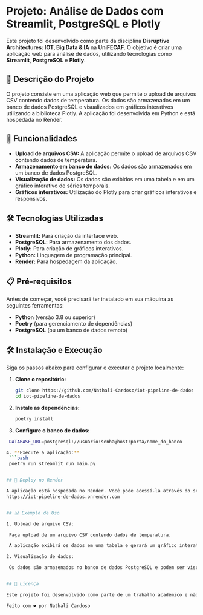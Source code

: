 # Projeto: Análise de Dados com Streamlit, PostgreSQL e Plotly

Este projeto foi desenvolvido como parte da disciplina **Disruptive Architectures: IOT, Big Data & IA** na **UniFECAF**. O objetivo é criar uma aplicação web para análise de dados, utilizando tecnologias como **Streamlit**, **PostgreSQL** e **Plotly**.

## 📝 Descrição do Projeto

O projeto consiste em uma aplicação web que permite o upload de arquivos CSV contendo dados de temperatura. Os dados são armazenados em um banco de dados PostgreSQL e visualizados em gráficos interativos utilizando a biblioteca Plotly. A aplicação foi desenvolvida em Python e está hospedada no Render.

## 🚀 Funcionalidades

- **Upload de arquivos CSV:** A aplicação permite o upload de arquivos CSV contendo dados de temperatura.
- **Armazenamento em banco de dados:** Os dados são armazenados em um banco de dados PostgreSQL.
- **Visualização de dados:** Os dados são exibidos em uma tabela e em um gráfico interativo de séries temporais.
- **Gráficos interativos:** Utilização do Plotly para criar gráficos interativos e responsivos.

## 🛠️ Tecnologias Utilizadas

- **Streamlit:** Para criação da interface web.
- **PostgreSQL:** Para armazenamento dos dados.
- **Plotly:** Para criação de gráficos interativos.
- **Python:** Linguagem de programação principal.
- **Render:** Para hospedagem da aplicação.

## 📋 Pré-requisitos

Antes de começar, você precisará ter instalado em sua máquina as seguintes ferramentas:
- **Python** (versão 3.8 ou superior)
- **Poetry** (para gerenciamento de dependências)
- **PostgreSQL** (ou um banco de dados remoto)

## 🛠️ Instalação e Execução

Siga os passos abaixo para configurar e executar o projeto localmente:

1. **Clone o repositório:**
   ```bash
   git clone https://github.com/Nathali-Cardoso/iot-pipeline-de-dados
   cd iot-pipeline-de-dados

2. **Instale as dependências:**
   ```bash
   poetry install

3. **Configure o banco de dados:**
  ```bash
   DATABASE_URL=postgresql://usuario:senha@host:porta/nome_do_banco

4. **Execute a aplicação:**
   ```bash
   poetry run streamlit run main.py


## 🚀 Deploy no Render

A aplicação está hospedada no Render. Você pode acessá-la através do seguinte link:
https://iot-pipeline-de-dados.onrender.com


## 📊 Exemplo de Uso

1. Upload de arquivo CSV:

   Faça upload de um arquivo CSV contendo dados de temperatura.

   A aplicação exibirá os dados em uma tabela e gerará um gráfico interativo.

2. Visualização de dados:

   Os dados são armazenados no banco de dados PostgreSQL e podem ser visualizados em um gráfico de séries temporais.


## 📝 Licença

Este projeto foi desenvolvido como parte de um trabalho acadêmico e não possui uma licença específica. O código pode ser utilizado para fins educacionais, mas não para uso comercial.

Feito com ❤️ por Nathali Cardoso